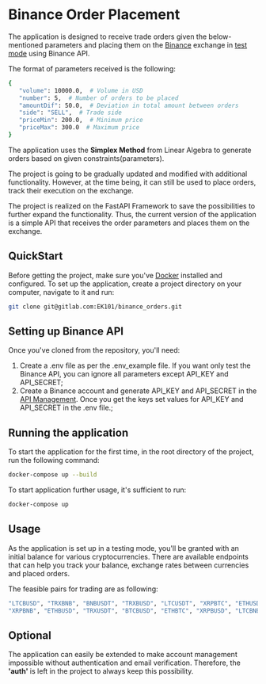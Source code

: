 # Binance Order Placement

The application is designed to receive trade orders given the below-mentioned parameters
and placing them on the [Binance](https://www.binance.com/en) exchange in [test mode](https://testnet.binancefuture.com/en/futures/BTCUSDT)
using Binance API.

The format of parameters received is the following:

```bash
{
   "volume": 10000.0,  # Volume in USD
   "number": 5,  # Number of orders to be placed
   "amountDif": 50.0,  # Deviation in total amount between orders
   "side": "SELL",  # Trade side
   "priceMin": 200.0,  # Minimum price
   "priceMax": 300.0  # Maximum price
}
```

The application uses the **Simplex Method** from Linear Algebra to generate orders based on given constraints(parameters).

The project is going to be gradually updated and modified with additional functionality. However, at the time being, it can 
still be used to place orders, track their execution on the exchange.

The project is realized on the FastAPI Framework to save the possibilities to further expand the functionality.
Thus, the current version of the application is a simple API that receives the order parameters and places them on the exchange.

## QuickStart

Before getting the project, make sure you've [Docker](https://docs.docker.com/engine/install/) installed and configured.
To set up the application, create a project directory on your computer, navigate to it and run:

```bash
git clone git@gitlab.com:EK101/binance_orders.git
```

## Setting up Binance API

Once you've cloned from the repository, you'll need:

1) Create a .env file as per the .env_example file. If you want only test the Binance API, you can
ignore all parameters except API_KEY and API_SECRET;
2) Create a Binance account and generate API_KEY and API_SECRET in the [API Management](https://www.binance.com/en/support/faq/how-to-test-my-functions-on-binance-testnet-ab78f9a1b8824cf0a106b4229c76496d).
Once you get the keys set values for API_KEY and API_SECRET in the .env file.;

## Running the application

To start the application for the first time, in the root directory of the project, run the following command:

```bash
docker-compose up --build
```

To start application further usage, it's sufficient to run:

```bash
docker-compose up
```

## Usage 

As the application is set up in a testing mode, you'll be granted with an initial balance for various cryptocurrencies.
There are available endpoints that can help you track your balance, exchange rates between currencies and placed orders.

The feasible pairs for trading are as following:

```bash
"LTCBUSD", "TRXBNB", "BNBUSDT", "TRXBUSD", "LTCUSDT", "XRPBTC", "ETHUSDT", "BTCUSDT", "TRXBTC", "BNBBUSD", "BNBBTC", 
"XRPBNB", "ETHBUSD", "TRXUSDT", "BTCBUSD", "ETHBTC", "XRPBUSD", "LTCBNB", "LTCBTC", "XRPUSDT",
```

## Optional

The application can easily be extended to make account management impossible without authentication and email verification.
Therefore, the **'auth'** is left in the project to always keep this possibility.